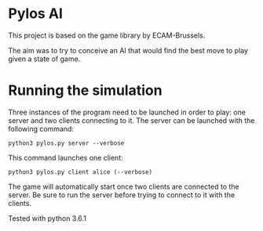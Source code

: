 # Pylos AI
This project is based on the game library by ECAM-Brussels. 

The aim was to try to conceive an AI that would find the best move to play given a state of game.

# Running the simulation
Three instances of the program need to be launched in order to play: one server and two clients connecting to it.
The server can be launched with the following command:

`python3 pylos.py server --verbose`

This command launches one client:

`python3 pylos.py client alice (--verbose)`

The game will automatically start once two clients are connected to the server.
Be sure to run the server before trying to connect to it with the clients.

Tested with python 3.6.1 
